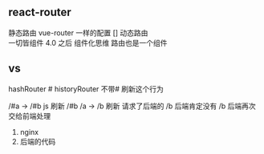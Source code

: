 ## react-router
静态路由   vue-router  一样的配置 []
动态路由  
一切皆组件
4.0 之后  组件化思维   路由也是一个组件

## vs 
 hashRouter   #
 historyRouter  不带# 
 刷新这个行为 
 
 /#a -> /#b js 刷新  /#b
 /a  -> /b  刷新 请求了后端的 /b   后端肯定没有 /b   后端再次交给前端处理 
 1. nginx
 2. 后端的代码

